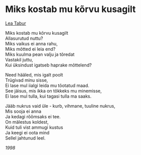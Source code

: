 # Miks kostab mu kõrvu kusagilt

[Lea Tabur](./)

Miks kostab mu kõrvu kusagilt  
Allasurutud nuttu?  
Miks vaikus ei anna rahu,  
Miks mõtted ei leia end?  
Miks kuulma pean valju ja tõredat  
Vastakil juttu,  
Kui üksindust igatseb haprake mõttelend?

Need hääled, mis igalt poolt  
Trügivad minu sisse,  
Ei lase mul iialgi leida mu tõotatud maad.  
See jäisus, mis ikka on tõkkeks mu minemisse,  
Ei lase mul tulla, kui tagasi tulla ma saaks.

Jääb nukrus vaid üle - kurb, vihmane, tuuline nukrus,  
Mis sooja ei anna  
Ja kedagi rõõmsaks ei tee.  
On mälestus koldest,  
Kuid tuli vist ammugi kustus  
Ja keegi ei oota mind  
Sellel jahtunud leel.

_1998_

